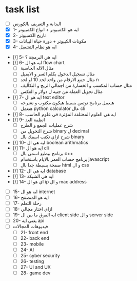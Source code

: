 # task list
- [ ]  البداية و التعريف بالكورس
- [x] 1- ايه هو الكمبيوتر + انواع الكمبيوتر
- [x] 2- تاريخ الكمبيوتر
- [x] 3- مكونات الكبيوتر + دورة حياة البيانات
- [x] 4- ايه هو نظام التشغيل 
- [/] 5- ايه هي البرمجة ؟
- [/] 6- ايه هو ال flow chart
	- [ ] مثال الاله الحاسبة
	- [ ] مثال تسجيل الدخول بكلم السر و الايميل
	- [ ] مثال جمع الارقام من واحد لحد 10 او لحد n
	- [ ] مثال حساب المكسب و الخسارة من اجمالي الربح و التكاليف
	- [ ] مثال تحويل العملة من جنيه ل دولار و العكس
- [/] 7- ايه هو ال text editor
	- [ ] هنعمل برنامج نوتس بسيط هيكون مكتوب و نشرحه
	- [ ] هنعمل python calculator عال cli
- [/] 8- ايه هي العلوم المختلفة المؤثرة في علوم الحاسب
- [/] 9- انظمة العد
	- [ ] شرح عمليات الجمع و الطرح
	- [ ] شرح التحويل من binary ل decimal
	- [ ] شرح ازاي تكتب اسمك بال binary
- [/] 10- ايه هي ال boolean arithmatics
- [/] 11- ايه هو ال cli
	- [ ] برنامج بيطبع اسمي بال c++
	- [ ] برنامج حساب العمر بالايام باستخدام javascript
	- [ ] صفحة بسيطة جدا بال html و ال css
- [/] 12- ايه هي ال database
- [/] 13- ايه هي الشبكة
- [/] 14- اي هو ال ip و ال mac address
- [ ] 15- ايه هو ال internet
- [ ] 16- ايه هو المتصفح
- [ ] 17- رحلة التعلم
- [ ] 18- ازاي اختار مجالي
- [ ] 19- ايه الفرق ما بين ال client side و ال server side
- [ ] 20- يعني ايه api
- [ ] فيديوهات المجالات
	- [ ] 21- front end
	- [ ] 22- back end
	- [ ] 23- mobile 
	- [ ] 24- AI 
	- [ ] 25- cyber security
	- [ ] 26- testing 
	- [ ] 27- UI and UX
	- [ ] 28- game dev
